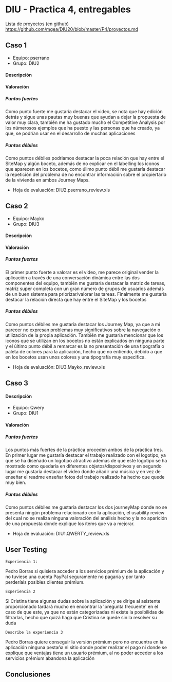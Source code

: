 # DIU - Practica 4, entregables

Lista de proyectos (en github) https://github.com/mgea/DIU20/blob/master/P4/proyectos.md


## Caso 1
* Equipo: pserrano
* Grupo: DIU2
#### Descripción
#### Valoración
##### Puntos fuertes 
Como punto fuerte me gustaría destacar el video, se nota que hay edición detrás y sigue unas pautas muy buenas que ayudan a dejar la propuesta de valor muy clara, también me ha gustado mucho el Competitive Analysis por los númerosos ejemplos que ha puesto y las personas que ha creado, ya que, se podrían usar en el desarrollo de muchas aplicaciones
##### Puntos débiles 
Como puntos débiles podriamos destacar la poca relación que hay entre el SiteMap y algún boceto, además de no explicar en el labelling los iconos que aparecen en los bocetos, como úlimo punto débil me gustaría destacar la repetición del problema de no encontrar información sobre el propiertario de la vivienda en ambos Journey Maps.

* Hoja de evaluación: DIU2.pserrano_review.xls

## Caso 2
* Equipo: Mayko 
* Grupo: DIU3
#### Descripción
#### Valoración
##### Puntos fuertes 
El primer punto fuerte a valorar es el video, me parece original vender la aplicación a través de una conversación dinámica entre las dos componentes del equipo, también me gustaría destacar la matriz de tareas, matriz super completa con un gran número de grupos de usuarios además de un buen sistema para priorizar/valorar las tareas. Finalmente me gustaría destacar la relación directa que hay entre el SiteMap y los bocetos

##### Puntos débiles 
Como puntos débiles me gustaría destacar los Journey Map, ya que a mi parecer no expresan problemas muy significativos sobre la navegación o utilización de la propia aplicación. También me gustaría mencionar que los iconos que se utilizan en los bocetos no están explicados en ninguna parte y el último punto débil a remarcar es la no presentación de una tipografía o paleta de colores para la aplicación, hecho que no entiendo, debido a que en los bocetos usan unos colores y una tipografía muy especifica.

* Hoja de evaluación: DIU3.Mayko_review.xls

## Caso 3

#### Descripción
* Equipo: Qwery
* Grupo: DIU1
#### Valoración
##### Puntos fuertes 
Los puntos más fuertes de la práctica proceden ambos de la práctica tres. En primer lugar me gustaría destacar el trabajo realizado con el logotipo, ya que se ha diseñado un logotipo atractivo además de que este logotipo se ha mostrado como quedaría en diferentes objetos/dispositivos y en segundo lugar me gustaría destacar el video donde añadir una música y en vez de enseñar el readme enseñar fotos del trabajo realizado ha hecho que quede muy bien.

##### Puntos débiles 
Como puntos débiles me gustaría destacar los dos journeyMap donde no se presenta ningún problema relacionado con la aplicación, el usability review del cual no se realiza ninguna valoración del análisis hecho y la no aparición de una propuesta donde explique los ítems que va a mejorar.

* Hoja de evaluación: DIU1.QWERTY_review.xls


## User Testing

	Experiencia 1:    
Pedro Borras si quisiera acceder a los servicios prémium de la aplicación y no tuviese una cuenta PayPal seguramente no pagaría 	y por tanto perderíais posibles clientes prémium.    
	

	Experiencia 2         
Si Cristina tiene algunas dudas sobre la aplicación y se dirige al asistente proporcionado tardará mucho en encontrar la 		'pregunta frecuente' en el caso de que este, ya que no están categorizadas ni existe la posibilidas de filtrarlas, hecho que 		quizá haga que Cristina se quede sin la resolver su duda

	Describe la experiencia 3
Pedro Borras quiere conseguir la versión prémium pero no encuentra en la aplicación ninguna pestaña ni sitio donde poder realizar el pago ni donde se explique que ventajas tiene un usuario prémium, al no poder acceder a los servicios prémium abandona la aplicación


## Conclusiones

